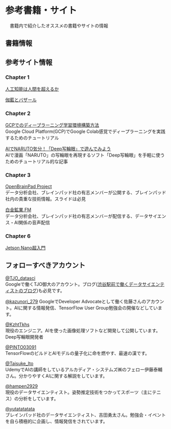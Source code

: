 # 参考書籍・サイト

　書籍内で紹介したオススメの書籍やサイトの情報

## 書籍情報


## 参考サイト情報

### Chapter 1
[人工知能は人間を超えるか](https://amzn.to/2IhvPEj)

[伽藍とバザール](https://cruel.org/freeware/cathedral.html)


### Chapter 2

[GCPでのディープラーニング学習環境構築方法](https://qiita.com/karaage0703/items/77d6d75db9105a5e8983)  
Google Cloud Platform(GCP)でGoogle Colab感覚でディープラーニングを実践するためのチュートリアル

[AIでNARUTO気分！「Deep写輪眼」で遊んでみよう](https://karaage.hatenadiary.jp/entry/2020/10/16/073000)  
AIで漫画「NARUTO」の写輪眼を再現するソフト「Deep写輪眼」を手軽に使うためのチュートリアル的な記事

### Chapter 3

[OpenBrainPad Project](https://brainpad.github.io/OpenBrainPad/)  
データ分析会社、ブレインパッド社の有志メンバーが公開する、ブレインパッド社内の貴重な技術情報。スライドは必見

[白金鉱業.FM](https://shirokane-kougyou.fm/)  
データ分析会社、ブレインパッド社の有志メンバーが配信する、データサイエンス・AI関係の音声配信


### Chapter 6
[Jetson Nano超入門](https://amzn.to/3eGIEUJ)


## フォローすべきアカウント

[@TJO_datasci](https://twitter.com/TJO_datasci)  
Googleで働くTJO御大のアカウント。ブログ([渋谷駅前で働くデータサイエンティストのブログ](https://tjo.hatenablog.com/))も必見です。

[@kazunori_279](https://twitter.com/kazunori_279)
GoogleでDeveloper Advocateとして働く佐藤さんのアカウント。AIに関する情報発信、TensorFlow User Group勉強会の開催などしています。

[@KzhtTkhs](https://twitter.com/KzhtTkhs)  
現役のエンジニア。AIを使った画像処理ソフトなど開発して公開しています。Deep写輪眼開発者

[@PINTO03091](https://twitter.com/PINTO03091/)  
TensorFlowのビルドとAIモデルの量子化に命を燃やす、最速の漢です。

[@Taisuke_Ito](https://twitter.com/Taisuke_Ito)  
UdemyでAIの講師をしているアルカディア・システムズ㈱のフェロー伊藤泰輔さん。分かりやすくAIに関する解説をしています。

[@hampen2929](https://twitter.com/hampen2929/)  
現役のデータサイエンティスト。姿勢推定技術をつかってスポーツ（主にテニス）の分析をしています。

[@yutatatatata](https://twitter.com/yutatatatata)  
ブレインパッド社のデータサイエンティスト、吉田勇太さん。勉強会・イベントを自ら積極的に企画し、情報発信をされています。
